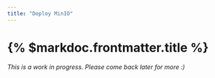 ```yaml
---
title: "Deploy MinIO"
---
```


# {% $markdoc.frontmatter.title %}

_This is a work in progress. Please come back later for more :)_
